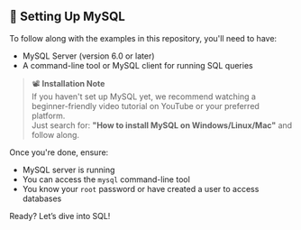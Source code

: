 ## 🚀 Setting Up MySQL

To follow along with the examples in this repository, you'll need to have:

- MySQL Server (version 6.0 or later)
- A command-line tool or MySQL client for running SQL queries

> 📽️ **Installation Note**  
If you haven't set up MySQL yet, we recommend watching a beginner-friendly video tutorial on YouTube or your preferred platform.  
Just search for: **"How to install MySQL on Windows/Linux/Mac"** and follow along.

Once you're done, ensure:
- MySQL server is running
- You can access the `mysql` command-line tool
- You know your `root` password or have created a user to access databases

Ready? Let’s dive into SQL!
